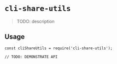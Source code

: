 # `cli-share-utils`

> TODO: description

## Usage

```
const cliShareUtils = require('cli-share-utils');

// TODO: DEMONSTRATE API
```
